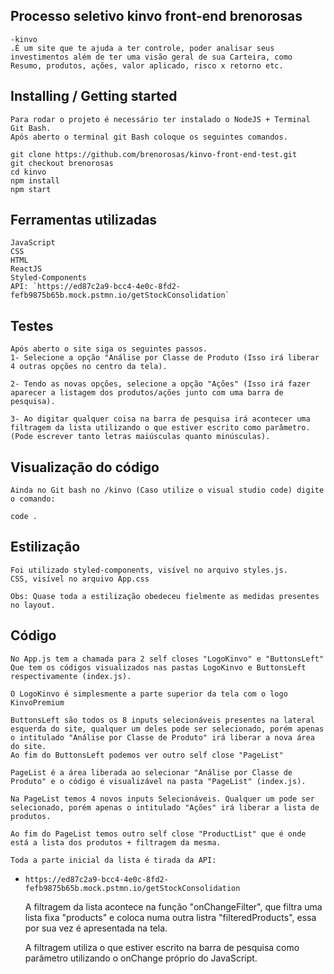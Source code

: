 ## Processo seletivo kinvo front-end brenorosas
    -kinvo
    .É um site que te ajuda a ter controle, poder analisar seus investimentos além de ter uma visão geral de sua Carteira, como Resumo, produtos, ações, valor aplicado, risco x retorno etc.

## Installing / Getting started
    Para rodar o projeto é necessário ter instalado o NodeJS + Terminal Git Bash.
    Após aberto o terminal git Bash coloque os seguintes comandos.

    git clone https://github.com/brenorosas/kinvo-front-end-test.git
    git checkout brenorosas
    cd kinvo
    npm install
    npm start

## Ferramentas utilizadas

    JavaScript
    CSS
    HTML
    ReactJS
    Styled-Components
    API: `https://ed87c2a9-bcc4-4e0c-8fd2-fefb9875b65b.mock.pstmn.io/getStockConsolidation`

## Testes

    Após aberto o site siga os seguintes passos.
    1- Selecione a opção "Análise por Classe de Produto (Isso irá liberar 4 outras opções no centro da tela).

    2- Tendo as novas opções, selecione a opção "Ações" (Isso irá fazer aparecer a listagem dos produtos/ações junto com uma barra de pesquisa).

    3- Ao digitar qualquer coisa na barra de pesquisa irá acontecer uma filtragem da lista utilizando o que estiver escrito como parâmetro. (Pode escrever tanto letras maiúsculas quanto minúsculas).

## Visualização do código

    Ainda no Git bash no /kinvo (Caso utilize o visual studio code) digite o comando:

    code .

## Estilização

    Foi utilizado styled-components, visível no arquivo styles.js.
    CSS, visível no arquivo App.css

    Obs: Quase toda a estilização obedeceu fielmente as medidas presentes no layout.

## Código

    No App.js tem a chamada para 2 self closes "LogoKinvo" e "ButtonsLeft"
    Que tem os códigos visualizados nas pastas LogoKinvo e ButtonsLeft respectivamente (index.js).

    O LogoKinvo é simplesmente a parte superior da tela com o logo KinvoPremium

    ButtonsLeft são todos os 8 inputs selecionáveis presentes na lateral esquerda do site, qualquer um deles pode ser selecionado, porém apenas o intitulado "Análise por Classe de Produto" irá liberar a nova área do site.
    Ao fim do ButtonsLeft podemos ver outro self close "PageList"

    PageList é a área liberada ao selecionar "Análise por Classe de Produto" e o código é visualizável na pasta "PageList" (index.js).

    Na PageList temos 4 novos inputs Selecionáveis. Qualquer um pode ser selecionado, porém apenas o intitulado "Ações" irá liberar a lista de produtos.

    Ao fim do PageList temos outro self close "ProductList" que é onde está a lista dos produtos + filtragem da mesma.

    Toda a parte inicial da lista é tirada da API:
- `https://ed87c2a9-bcc4-4e0c-8fd2-fefb9875b65b.mock.pstmn.io/getStockConsolidation`

    A filtragem da lista acontece na função "onChangeFilter", que filtra uma lista fixa "products" e coloca numa outra listra "filteredProducts", essa por sua vez é apresentada na tela.

    A filtragem utiliza o que estiver escrito na barra de pesquisa como parâmetro utilizando o onChange próprio do JavaScript.